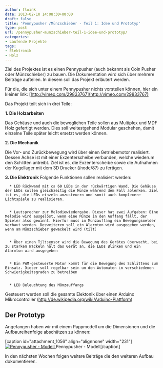 ```yaml
---
author: floink
date: 2013-02-10 14:08:30+00:00
draft: false
title: 'Pennypusher /Münzschieber - Teil 1: Idee und Prototyp'
type: post
url: /pennypusher-munzschieber-teil-1-idee-und-prototyp/
categories:
- Laufende Projekte
tags:
- Elektronik
- Holz
---
```


Ziel des Projektes ist es einen Pennypusher (auch bekannt als Coin Pusher oder Münzschieber) zu bauen. Die Dokumentation wird sich über mehrere Beiträge aufteilen. In diesem soll das Projekt erläutert werden.

Für die, die sich unter einem Pennypusher nichts vorstellen können, hier ein kleiner link: [http://vimeo.com/29833767](http://vimeo.com/29833767)

Das Projekt teilt sich in drei Teile:

<!-- more -->

**1. Die Holzarbeiten**

Das Gehäuse und auch die beweglichen Teile sollen aus Multiplex und MDF Holz gefertigt werden. Dies soll weitestgehend Modular geschehen, damit einzelne Teile später leicht ersetzt werden können.

**2. Die Mechanik**

Die Vor- und Zurückbewegung wird über einen Getriebemotor realisiert. Dessen Achse ist mit einer Exzenterscheibe verbunden, welche wiederum den Schlitten antreibt. Ziel ist es, die Exzenterscheibe sowie die Aufnahmen der Kugellager mit dem 3D Drucker (/node/87) zu fertigen.

**3. Die Elektronik**
Folgende Funktionen sollen realisiert werden:



	  * LED Rückwand mit ca 60 LEDs in der rückwärtigen Wand. Die Gehäuse der LEDs sollen gleichzeitig die Münze während dem Fall ablenken. Ziel ist es, die LEDs einzeln anzusteuern und somit auch komplexere Lichtspiele zu realisieren.


	  * Lautsprecher zur Melodiewiedergabe. Dieser hat zwei Aufgaben: Eine Melodie wird ausgelöst, wenn eine Münze in den Auffang fällt, der Spieler also gewinnt. Hierfür muss im Münzauffang ein Bewegungsmelder verbaut werden. Desweiteren soll ein Alarmton wird ausgegeben werden, wenn am Münzschieber gewackelt wird (tilt)


	  * Über einen Tiltsensor wird die Bewegung des Gerätes überwacht, bei zu starkem Wackeln hält das Gerät an, die LEDs Blinken und ein Alarmton wird ausgegeben


	  * Ein PWM-gesteuerte Motor kommt für die Bewegung des Schlittens zum Einsatz. Dieser soll regelbar sein um den Automaten in verschiedenen Schwierigkeitsgraden zu betreiben


	  * LED Beleuchtung des Münzauffangs

Gesteuert werden soll die gesamte Elektonik über einen Arduino Mikrocontroller (http://de.wikipedia.org/wiki/Arduino-Plattform)




## **Der Prototyp**


Angefangen haben wir mit einem Pappmodell um die Dimensionen und die Aufbaureihenfolge abschätzen zu können:

[caption id="attachment_1056" align="alignnone" width="231"][![Pennypusher - Modell](https://eigenbaukombinat.de/wp-content/uploads/2013/02/Pennydoku-1-231x300.jpg)
](https://eigenbaukombinat.de/wp-content/uploads/2013/02/Pennydoku-1.jpg) Pennypusher - Modell[/caption]

In den nächsten Wochen folgen weitere Beiträge die den weiteren Aufbau dokumentieren.
